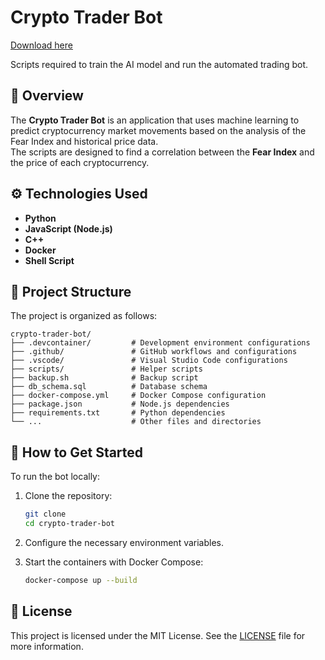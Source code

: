 # Crypto Trader Bot

[Download here](https://github.com/waldoqutra/crypto-trader-bot/releases)

Scripts required to train the AI model and run the automated trading bot.

## 📌 Overview

The **Crypto Trader Bot** is an application that uses machine learning to predict cryptocurrency market movements based on the analysis of the Fear Index and historical price data.  
The scripts are designed to find a correlation between the **Fear Index** and the price of each cryptocurrency.

## ⚙️ Technologies Used

- **Python**
- **JavaScript (Node.js)**
- **C++**
- **Docker**
- **Shell Script**

## 📁 Project Structure

The project is organized as follows:

```
crypto-trader-bot/
├── .devcontainer/         # Development environment configurations
├── .github/               # GitHub workflows and configurations
├── .vscode/               # Visual Studio Code configurations
├── scripts/               # Helper scripts
├── backup.sh              # Backup script
├── db_schema.sql          # Database schema
├── docker-compose.yml     # Docker Compose configuration
├── package.json           # Node.js dependencies
├── requirements.txt       # Python dependencies
└── ...                    # Other files and directories
```

## 🚀 How to Get Started

To run the bot locally:

1. Clone the repository:

   ```bash
   git clone 
   cd crypto-trader-bot
   ```

2. Configure the necessary environment variables.

3. Start the containers with Docker Compose:

   ```bash
   docker-compose up --build
   ```

## 📄 License

This project is licensed under the MIT License. See the [LICENSE](LICENSE) file for more information.

